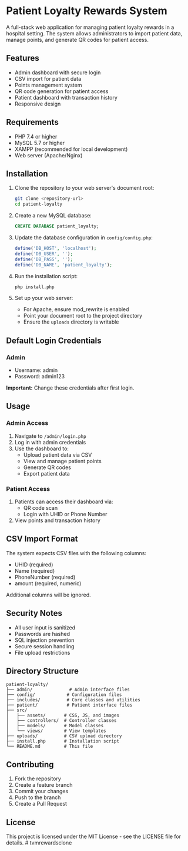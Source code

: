 # Patient Loyalty Rewards System

A full-stack web application for managing patient loyalty rewards in a hospital setting. The system allows administrators to import patient data, manage points, and generate QR codes for patient access.

## Features

- Admin dashboard with secure login
- CSV import for patient data
- Points management system
- QR code generation for patient access
- Patient dashboard with transaction history
- Responsive design

## Requirements

- PHP 7.4 or higher
- MySQL 5.7 or higher
- XAMPP (recommended for local development)
- Web server (Apache/Nginx)

## Installation

1. Clone the repository to your web server's document root:
   ```bash
   git clone <repository-url>
   cd patient-loyalty
   ```

2. Create a new MySQL database:
   ```sql
   CREATE DATABASE patient_loyalty;
   ```

3. Update the database configuration in `config/config.php`:
   ```php
   define('DB_HOST', 'localhost');
   define('DB_USER', '');
   define('DB_PASS', '');
   define('DB_NAME', 'patient_loyalty');
   ```

4. Run the installation script:
   ```bash
   php install.php
   ```

5. Set up your web server:
   - For Apache, ensure mod_rewrite is enabled
   - Point your document root to the project directory
   - Ensure the `uploads` directory is writable

## Default Login Credentials

### Admin
- Username: admin
- Password: admin123

**Important:** Change these credentials after first login.

## Usage

### Admin Access
1. Navigate to `/admin/login.php`
2. Log in with admin credentials
3. Use the dashboard to:
   - Upload patient data via CSV
   - View and manage patient points
   - Generate QR codes
   - Export patient data

### Patient Access
1. Patients can access their dashboard via:
   - QR code scan
   - Login with UHID or Phone Number
2. View points and transaction history

## CSV Import Format

The system expects CSV files with the following columns:
- UHID (required)
- Name (required)
- PhoneNumber (required)
- amount (required, numeric)

Additional columns will be ignored.

## Security Notes

- All user input is sanitized
- Passwords are hashed
- SQL injection prevention
- Secure session handling
- File upload restrictions

## Directory Structure

```
patient-loyalty/
├── admin/              # Admin interface files
├── config/            # Configuration files
├── includes/          # Core classes and utilities
├── patient/           # Patient interface files
├── src/
│   ├── assets/       # CSS, JS, and images
│   ├── controllers/  # Controller classes
│   ├── models/       # Model classes
│   └── views/        # View templates
├── uploads/          # CSV upload directory
├── install.php       # Installation script
└── README.md         # This file
```

## Contributing

1. Fork the repository
2. Create a feature branch
3. Commit your changes
4. Push to the branch
5. Create a Pull Request

## License

This project is licensed under the MIT License - see the LICENSE file for details. # tvmrewardsclone
